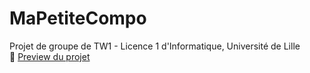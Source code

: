 # MaPetiteCompo
Projet de groupe de TW1 - Licence 1 d'Informatique, Université de Lille <br>
🔗 <a href="maPetiteCompo.html">Preview du projet</a>
